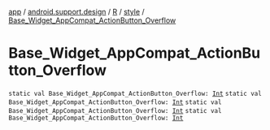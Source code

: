 [app](../../../index.md) / [android.support.design](../../index.md) / [R](../index.md) / [style](index.md) / [Base_Widget_AppCompat_ActionButton_Overflow](.)

# Base_Widget_AppCompat_ActionButton_Overflow

`static val Base_Widget_AppCompat_ActionButton_Overflow: `[`Int`](https://kotlinlang.org/api/latest/jvm/stdlib/kotlin/-int/index.html)
`static val Base_Widget_AppCompat_ActionButton_Overflow: `[`Int`](https://kotlinlang.org/api/latest/jvm/stdlib/kotlin/-int/index.html)
`static val Base_Widget_AppCompat_ActionButton_Overflow: `[`Int`](https://kotlinlang.org/api/latest/jvm/stdlib/kotlin/-int/index.html)
`static val Base_Widget_AppCompat_ActionButton_Overflow: `[`Int`](https://kotlinlang.org/api/latest/jvm/stdlib/kotlin/-int/index.html)